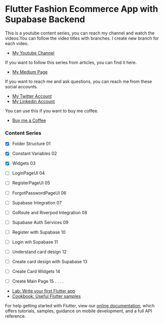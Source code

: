 # Flutter Fashion Ecommerce App with Supabase Backend

This is a youtube content series, you can reach my channel and watch the videos.You can follow the video titles with branches. I create new branch for each video.
- [My Youtube Channel](https://www.youtube.com/channel/UCfmD7uvqcamJlikOk5PWcww)

If you want to follow this series from articles, you can find it here.
- [My Medium Page](https://medium.com/@aydemirerdemomer)

If you want to reach me and ask questions, you can reach me from these social accounts.
- [My Twitter Account](https://twitter.com/aydemireo)
- [My Linkedin Account](https://www.linkedin.com/in/%C3%B6mererdemaydemir/)

You can use this if you want to buy me coffee. 
- [Buy me a Coffee](https://www.buymeacoffee.com/aydemiromer)


### Content Series

- [x] Folder Structure 01
- [x] Constant Variables 02
- [x] Widgets 03
- [ ] LoginPageUI 04
- [ ] RegisterPageUI 05
- [ ] ForgotPasswordPageUI 06
- [ ] Supabase Integration 07
- [ ] GoRoute and Riverpod Integration 08
- [ ] Supabase Auth Services 09 
- [ ] Register with Supabase 10
- [ ] Login wih Supabase 11
- [ ] Understand card design 12
- [ ] Create card design with Supabase 13
- [ ] Create Card Widgets  14
- [ ] Create Main Page 15
.
.
.
.










- [Lab: Write your first Flutter app](https://flutter.dev/docs/get-started/codelab)
- [Cookbook: Useful Flutter samples](https://flutter.dev/docs/cookbook)

For help getting started with Flutter, view our
[online documentation](https://flutter.dev/docs), which offers tutorials,
samples, guidance on mobile development, and a full API reference.

